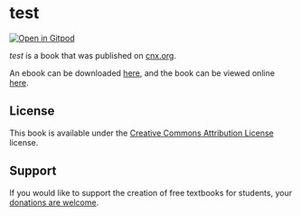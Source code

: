 # test

[![Open in Gitpod](https://gitpod.io/button/open-in-gitpod.svg)](https://gitpod.io/from-referrer/)

_test_ is a book that was published on [cnx.org](https://cnx.org/).

An ebook can be downloaded [here](https://github.com/cnx-user-books/cnxbook-test/releases/latest), and the book can be viewed online [here](https://github.com/cnx-user-books/cnxbook-test/releases/latest).

## License
This book is available under the [Creative Commons Attribution License](./LICENSE) license.

## Support
If you would like to support the creation of free textbooks for students, your [donations are welcome](https://riceconnect.rice.edu/donation/support-openstax-banner).
